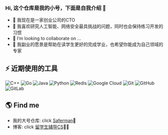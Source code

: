 ### Hi,  这个仓库是我的小号，下面是自我介绍 👋

- 🔭 我现在是一家创业公司的CTO
- 🌱 我喜欢研究人工智能、网络安全最具挑战的问题，同时也会保持练习开发的习惯
- 👯 I’m looking to collaborate on ...
- 🤔 我副业的愿景是帮助在读学生更好的完成学业，也希望你能成为自己领域的专家

## ⚡ 近期使用的工具

![C++](https://img.shields.io/badge/-C++-00599C?style=flat-square&logo=c)
![Go](https://img.shields.io/badge/-go-%23E44D27?style=flat-square&logo=go&logoColor=ffffff)
![Java](https://img.shields.io/badge/-java-E34A86?style=flat-square&logo=java)
![Python](https://img.shields.io/badge/-Python-black?style=flat-square&logo=Python)
![Redis](https://img.shields.io/badge/-Redis-black?style=flat-square&logo=Redis)
![Google Cloud](https://img.shields.io/badge/Google%20Cloud-black?style=flat-square&logo=google-cloud)
![Git](https://img.shields.io/badge/-Git-black?style=flat-square&logo=git)
![GitHub](https://img.shields.io/badge/-GitHub-181717?style=flat-square&logo=github)
![GitLab](https://img.shields.io/badge/-GitLab-FCA121?style=flat-square&logo=gitlab)

## 🌎 Find me
- 我的大号仓库: click [Saferman](https://github.com/Saferman):memo:    
- 博客: click [留学生辅导CS](https://ragdollcoder.github.io/)✍🏾
